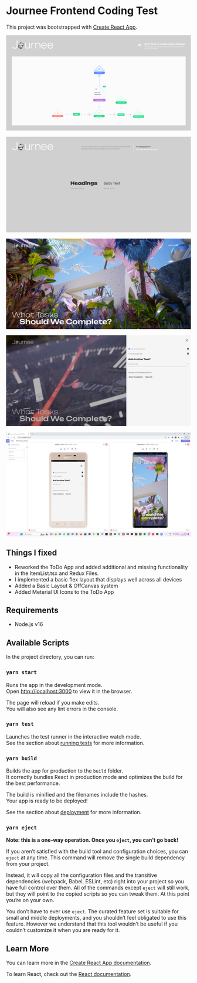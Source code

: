 # Journee Frontend Coding Test

This project was bootstrapped with [Create React App](https://github.com/facebook/create-react-app).

![userflow.png](public%2Fassets%2Freadme%2Fuserflow.png)

![typography.png](public%2Fassets%2Freadme%2Ftypography.png)

![desktop.png](public%2Fassets%2Freadme%2Fdesktop.png)

![task.png](public%2Fassets%2Freadme%2Ftask.png)

![mobile-landing.png](public%2Fassets%2Freadme%2Fmobile-landing.png)

## Things I fixed

- Reworked the ToDo App and added additional and missing functionality in the ItemList.tsx and Redux Files.
- I implemented a basic flex layout that displays well across all devices
- Added a Basic Layout & OffCanvas system
- Added Meterial UI Icons to the ToDo App

## Requirements

- Node.js v16

## Available Scripts

In the project directory, you can run:

### `yarn start`

Runs the app in the development mode.\
Open [http://localhost:3000](http://localhost:3000) to view it in the browser.

The page will reload if you make edits.\
You will also see any lint errors in the console.

### `yarn test`

Launches the test runner in the interactive watch mode.\
See the section about [running tests](https://facebook.github.io/create-react-app/docs/running-tests) for more information.

### `yarn build`

Builds the app for production to the `build` folder.\
It correctly bundles React in production mode and optimizes the build for the best performance.

The build is minified and the filenames include the hashes.\
Your app is ready to be deployed!

See the section about [deployment](https://facebook.github.io/create-react-app/docs/deployment) for more information.

### `yarn eject`

**Note: this is a one-way operation. Once you `eject`, you can’t go back!**

If you aren’t satisfied with the build tool and configuration choices, you can `eject` at any time. This command will remove the single build dependency from your project.

Instead, it will copy all the configuration files and the transitive dependencies (webpack, Babel, ESLint, etc) right into your project so you have full control over them. All of the commands except `eject` will still work, but they will point to the copied scripts so you can tweak them. At this point you’re on your own.

You don’t have to ever use `eject`. The curated feature set is suitable for small and middle deployments, and you shouldn’t feel obligated to use this feature. However we understand that this tool wouldn’t be useful if you couldn’t customize it when you are ready for it.

## Learn More

You can learn more in the [Create React App documentation](https://facebook.github.io/create-react-app/docs/getting-started).

To learn React, check out the [React documentation](https://reactjs.org/).
